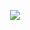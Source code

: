 <!-- ### Hi there 👋 -->

<!--
**apneduniya/apneduniya** is a ✨ _special_ ✨ repository because its `README.md` (this file) appears on your GitHub profile.

Here are some ideas to get you started:

- 🔭 I’m currently working on ...
- 🌱 I’m currently learning ...
- 👯 I’m looking to collaborate on ...
- 🤔 I’m looking for help with ...
- 💬 Ask me about ...
- 📫 How to reach me: ...
- 😄 Pronouns: ...
- ⚡ Fun fact: ...
-->

<p align="center">
  <img src="https://capsule-render.vercel.app/api?text=Hey!%20Thats%20me%20Adarsh%20😉&animation=fadeIn&type=waving&color=gradient&height=160"/>
</p>
<script src="https://unpkg.com/@lottiefiles/lottie-player@latest/dist/lottie-player.js"></script>
<lottie-player src="https://assets2.lottiefiles.com/packages/lf20_lqbx9x0z.json"  background="transparent"  speed="1"  style="width: 300px; height: 300px;"  loop  autoplay></lottie-player>
